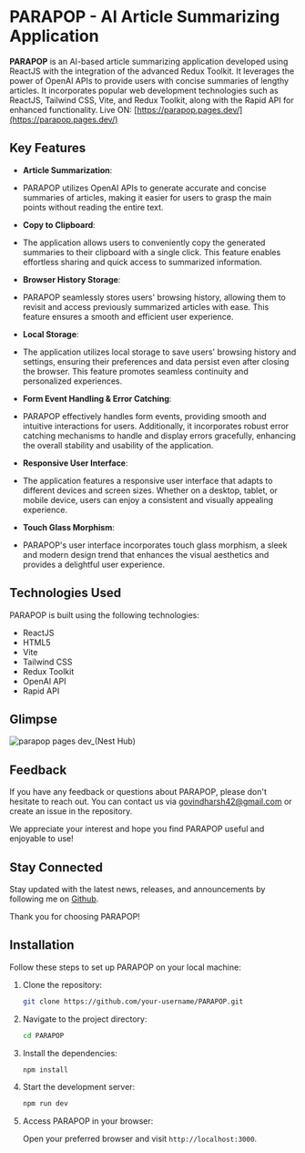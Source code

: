 # PARAPOP - AI Article Summarizing Application

**PARAPOP** is an AI-based article summarizing application developed using ReactJS with the integration of the advanced Redux Toolkit. It leverages the power of OpenAI APIs to provide users with concise summaries of lengthy articles. It incorporates popular web development technologies such as ReactJS, Tailwind CSS, Vite, and Redux Toolkit, along with the Rapid API for enhanced functionality.
Live ON: [https://parapop.pages.dev/](https://parapop.pages.dev/)

## Key Features

- **Article Summarization**:
- PARAPOP utilizes OpenAI APIs to generate accurate and concise summaries of articles, making it easier for users to grasp the main points without reading the entire text.

- **Copy to Clipboard**:
- The application allows users to conveniently copy the generated summaries to their clipboard with a single click. This feature enables effortless sharing and quick access to summarized information.

- **Browser History Storage**:
- PARAPOP seamlessly stores users' browsing history, allowing them to revisit and access previously summarized articles with ease. This feature ensures a smooth and efficient user experience.

- **Local Storage**:
- The application utilizes local storage to save users' browsing history and settings, ensuring their preferences and data persist even after closing the browser. This feature promotes seamless continuity and personalized experiences.

- **Form Event Handling & Error Catching**:
- PARAPOP effectively handles form events, providing smooth and intuitive interactions for users. Additionally, it incorporates robust error catching mechanisms to handle and display errors gracefully, enhancing the overall stability and usability of the application.

- **Responsive User Interface**:
- The application features a responsive user interface that adapts to different devices and screen sizes. Whether on a desktop, tablet, or mobile device, users can enjoy a consistent and visually appealing experience.

- **Touch Glass Morphism**:
- PARAPOP's user interface incorporates touch glass morphism, a sleek and modern design trend that enhances the visual aesthetics and provides a delightful user experience.

## Technologies Used

PARAPOP is built using the following technologies:


- ReactJS
- HTML5
- Vite
- Tailwind CSS
- Redux Toolkit
- OpenAI API
- Rapid API


## Glimpse 
![parapop pages dev_(Nest Hub)](https://github.com/ghsharma/PARA-POP/assets/95496933/ea180c65-f574-47cf-b562-e98365683079)


## Feedback

If you have any feedback or questions about PARAPOP, please don't hesitate to reach out. You can contact us via [govindharsh42@gmail.com](mailto:govindharsh42@gmail.com) or create an issue in the repository.

We appreciate your interest and hope you find PARAPOP useful and enjoyable to use!

## Stay Connected

Stay updated with the latest news, releases, and announcements by following me on [Github](https://github.com/ghsharma).

Thank you for choosing PARAPOP!

## Installation

Follow these steps to set up PARAPOP on your local machine:

1. Clone the repository:

   ```bash
   git clone https://github.com/your-username/PARAPOP.git
   ```

2. Navigate to the project directory:

   ```bash
   cd PARAPOP
   ```

3. Install the dependencies:

   ```bash
   npm install
   ```

4. Start the development server:

   ```bash
   npm run dev
   ```

5. Access PARAPOP in your browser:

   Open your preferred browser and visit `http://localhost:3000`.
